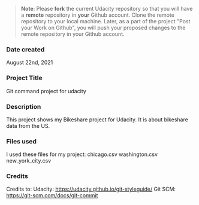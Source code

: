>**Note**: Please **fork** the current Udacity repository so that you will have a **remote** repository in **your** Github account. Clone the remote repository to your local machine. Later, as a part of the project "Post your Work on Github", you will push your proposed changes to the remote repository in your Github account.

### Date created
August 22nd, 2021
### Project Title
Git command project for udacity

### Description
This project shows my Bikeshare project for Udacity.
It is about bikeshare data from the US.

### Files used
I used these files for my project:
chicago.csv
washington.csv
new_york_city.csv
### Credits
Credits to:
Udacity: https://udacity.github.io/git-styleguide/
Git SCM: https://git-scm.com/docs/git-commit


